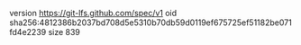 version https://git-lfs.github.com/spec/v1
oid sha256:4812386b2037bd708d5e5310b70db59d0119ef675725ef51182be071fd4e2239
size 839
